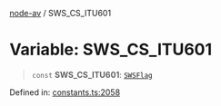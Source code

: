 [node-av](../globals.md) / SWS\_CS\_ITU601

# Variable: SWS\_CS\_ITU601

> `const` **SWS\_CS\_ITU601**: [`SWSFlag`](../type-aliases/SWSFlag.md)

Defined in: [constants.ts:2058](https://github.com/seydx/av/blob/f8631fc881b394300b1479f511d55cf1c370a87f/src/constants/constants.ts#L2058)
